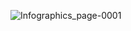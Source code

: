 
![Infographics_page-0001](https://user-images.githubusercontent.com/84997756/193399028-1f169965-8ee7-48be-84e8-4c39ccd22af1.jpg)
